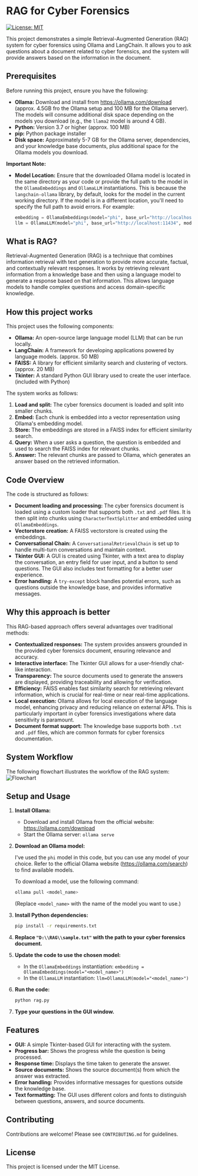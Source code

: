 # RAG for Cyber Forensics

[![License: MIT](https://img.shields.io/badge/License-MIT-yellow.svg)](https://opensource.org/licenses/MIT)

This project demonstrates a simple Retrieval-Augmented Generation (RAG) system for cyber forensics using Ollama and LangChain. It allows you to ask questions about a document related to cyber forensics, and the system will provide answers based on the information in the document.

## Prerequisites

Before running this project, ensure you have the following:

* **Ollama:** Download and install from https://ollama.com/download (approx. 4.5GB fro the Ollama setup and 100 MB for the Ollama server). The models will consume additional disk space depending on the models you download (e.g., the `llama2` model is around 4 GB).
* **Python:** Version 3.7 or higher (approx. 100 MB)
* **pip:** Python package installer
* **Disk space:** Approximately 5-7 GB for the Ollama server, dependencies, and your knowledge base documents, plus additional space for the Ollama models you download.

**Important Note:**

* **Model Location:** Ensure that the downloaded Ollama model is located in the same directory as your code or provide the full path to the model in the `OllamaEmbeddings` and `OllamaLLM` instantiations. This is because the `langchain-ollama` library, by default, looks for the model in the current working directory. If the model is in a different location, you'll need to specify the full path to avoid errors. For example:

  ```python
  embedding = OllamaEmbeddings(model="phi", base_url="http://localhost:11434", model_path="/path/to/your/model")
  llm = OllamaLLM(model="phi", base_url="http://localhost:11434", model_path="/path/to/your/model")

## What is RAG?

Retrieval-Augmented Generation (RAG) is a technique that combines information retrieval with text generation to provide more accurate, factual, and contextually relevant responses. It works by retrieving relevant information from a knowledge base and then using a language model to generate a response based on that information. This allows language models to handle complex questions and access domain-specific knowledge.

## How this project works

This project uses the following components:

* **Ollama:** An open-source large language model (LLM) that can be run locally.
* **LangChain:** A framework for developing applications powered by language models. (approx. 50 MB)
* **FAISS:** A library for efficient similarity search and clustering of vectors. (approx. 20 MB)
* **Tkinter:** A standard Python GUI library used to create the user interface. (included with Python)

The system works as follows:

1.  **Load and split:** The cyber forensics document is loaded and split into smaller chunks.
2.  **Embed:** Each chunk is embedded into a vector representation using Ollama's embedding model.
3.  **Store:** The embeddings are stored in a FAISS index for efficient similarity search.
4.  **Query:** When a user asks a question, the question is embedded and used to search the FAISS index for relevant chunks.
5.  **Answer:** The relevant chunks are passed to Ollama, which generates an answer based on the retrieved information.

## Code Overview

The code is structured as follows:

* **Document loading and processing:** The cyber forensics document is loaded using a custom loader that supports both `.txt` and `.pdf` files. It is then split into chunks using `CharacterTextSplitter` and embedded using `OllamaEmbeddings`.
* **Vectorstore creation:** A FAISS vectorstore is created using the embeddings.
* **Conversational Chain:** A `ConversationalRetrievalChain` is set up to handle multi-turn conversations and maintain context.
* **Tkinter GUI:** A GUI is created using Tkinter, with a text area to display the conversation, an entry field for user input, and a button to send questions. The GUI also includes text formatting for a better user experience.
* **Error handling:** A `try-except` block handles potential errors, such as questions outside the knowledge base, and provides informative messages.

## Why this approach is better

This RAG-based approach offers several advantages over traditional methods:

* **Contextualized responses:** The system provides answers grounded in the provided cyber forensics document, ensuring relevance and accuracy.
* **Interactive interface:** The Tkinter GUI allows for a user-friendly chat-like interaction.
* **Transparency:** The source documents used to generate the answers are displayed, providing traceability and allowing for verification.
* **Efficiency:** FAISS enables fast similarity search for retrieving relevant information, which is crucial for real-time or near real-time applications.
* **Local execution:** Ollama allows for local execution of the language model, enhancing privacy and reducing reliance on external APIs. This is particularly important in cyber forensics investigations where data sensitivity is paramount.
* **Document format support:** The knowledge base supports both `.txt` and `.pdf` files, which are common formats for cyber forensics documentation.

## System Workflow

The following flowchart illustrates the workflow of the RAG system:![Flowchart](flowchart.png)

## Setup and Usage

1.  **Install Ollama:**

    * Download and install Ollama from the official website: https://ollama.com/download
    * Start the Ollama server: `ollama serve`

2.  **Download an Ollama model:**

    I've used the `phi` model in this code, but you can use any model of your choice. Refer to the official Ollama website (https://ollama.com/search) to find available models.

    To download a model, use the following command:

    ```bash
    ollama pull <model_name>
    ```

    (Replace `<model_name>` with the name of the model you want to use.)

3.  **Install Python dependencies:**

    ```bash
    pip install -r requirements.txt
    ```

4.  **Replace `"D:\\RAG\\sample.txt"` with the path to your cyber forensics document.**

5.  **Update the code to use the chosen model:**

    * In the `OllamaEmbeddings` instantiation: `embedding = OllamaEmbeddings(model="<model_name>")`
    * In the `OllamaLLM` instantiation: `llm=OllamaLLM(model="<model_name>")`

6.  **Run the code:**

    ```bash
    python rag.py
    ```

7.  **Type your questions in the GUI window.**

## Features

* **GUI:** A simple Tkinter-based GUI for interacting with the system.
* **Progress bar:** Shows the progress while the question is being processed.
* **Response time:** Displays the time taken to generate the answer.
* **Source documents:** Shows the source document(s) from which the answer was extracted.
* **Error handling:** Provides informative messages for questions outside the knowledge base.
* **Text formatting:** The GUI uses different colors and fonts to distinguish between questions, answers, and source documents.

## Contributing

Contributions are welcome! Please see `CONTRIBUTING.md` for guidelines.

## License

This project is licensed under the MIT License.
